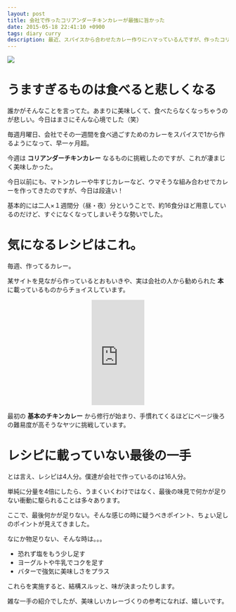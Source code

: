 ```yaml
---
layout: post
title: 会社で作ったコリアンダーチキンカレーが最強に旨かった
date: 2015-05-18 22:41:10 +0900
tags: diary curry
description: 最近、スパイスから合わせたカレー作りにハマっているんですが、作ったコリアンダーチキンカレーが抜群にうまかったので思わずブログ書きました。
---
```


![](https://skim.milk200.cc/20150518_coriander/coriander_chicken_curry.jpg)

# うますぎるものは食べると悲しくなる

誰かがそんなことを言ってた。あまりに美味しくて、食べたらなくなっちゃうのが悲しい。今日はまさにそんな心境でした（笑）

毎週月曜日、会社でその一週間を食べ過ごすためのカレーをスパイスで1から作るようになって、早一ヶ月超。

今週は __コリアンダーチキンカレー__ なるものに挑戦したのですが、これが凄まじく美味しかった。

今日以前にも、マトンカレーや牛すじカレーなど、ウマそうな組み合わせでカレーを作ってきたのですが、今日は段違い！

基本的には二人×１週間分（昼・夜）分ということで、約16食分ほど用意しているのだけど、すぐになくなってしまいそうな勢いでした。

# 気になるレシピはこれ。

毎週、作ってるカレー。

某サイトを見ながら作っているとおもいきや、実は会社の人から勧められた __本__ に載っているものからチョイスしています。

<center><iframe src="http://rcm-fe.amazon-adsystem.com/e/cm?lt1=_blank&bc1=000000&IS2=1&bg1=FFFFFF&fc1=000000&lc1=0000FF&t=aaaaaaaaa059-22&o=9&p=8&l=as4&m=amazon&f=ifr&ref=ss_til&asins=4391143097" style="width:120px;height:240px;" scrolling="no" marginwidth="0" marginheight="0" frameborder="0"></iframe></center>

最初の __基本のチキンカレー__ から修行が始まり、手慣れてくるほどにページ後ろの難易度が高そうなヤツに挑戦しています。

# レシピに載っていない最後の一手

とは言え、レシピは4人分。僕達が会社で作っているのは16人分。

単純に分量を4倍にしたら、うまくいくわけではなく、最後の味見で何かが足りない衝動に駆られることは多々あります。

ここで、最後何かが足りない。そんな感じの時に疑うべきポイント、ちょい足しのポイントが見えてきました。

なにか物足りない、そんな時は。。。

- 恐れず塩をもう少し足す
- ヨーグルトや牛乳でコクを足す
- バターで強気に美味しさをプラス

これらを実施すると、結構スルッと、味が決まったりします。

雑な一手の紹介でしたが、美味しいカレーづくりの参考になれば、嬉しいです。
